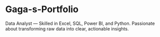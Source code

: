 # Gaga-s-Portfolio
Data Analyst — Skilled in Excel, SQL, Power BI, and Python. Passionate about transforming raw data into clear, actionable insights.
